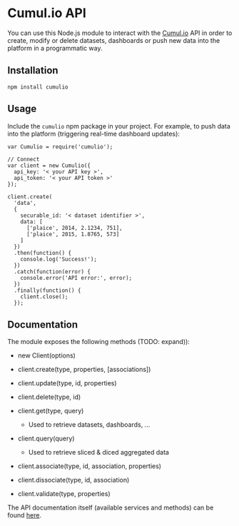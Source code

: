 # Cumul.io API

You can use this Node.js module to interact with the [Cumul.io](https://cumul.io) API in order to create, modify or delete datasets, dashboards or push new data into the platform in a programmatic way.

## Installation

`npm install cumulio`

## Usage

Include the `cumulio` npm package in your project. For example, to push data into the platform (triggering real-time dashboard updates):

```
var Cumulio = require('cumulio');

// Connect
var client = new Cumulio({
  api_key: '< your API key >',
  api_token: '< your API token >'
});

client.create(
  'data',
  {
    securable_id: '< dataset identifier >',
    data: [
      ['plaice', 2014, 2.1234, 751],
      ['plaice', 2015, 1.8765, 573]
    ]
  })
  .then(function() {
    console.log('Success!');
  })
  .catch(function(error) {
    console.error('API error:', error);
  })
  .finally(function() {
    client.close();
  });
```

## Documentation

The module exposes the following methods (TODO: expand)):

 - new Client(options)

 - client.create(type, properties, [associations])

 - client.update(type, id, properties)

 - client.delete(type, id)

 - client.get(type, query)
   - Used to retrieve datasets, dashboards, ...

 - client.query(query)
   - Used to retrieve sliced & diced aggregated data

 - client.associate(type, id, association, properties)

 - client.dissociate(type, id, association)

 - client.validate(type, properties)

The API documentation itself (available services and methods) can be found [here](https://cumul.io/documentation/api).

